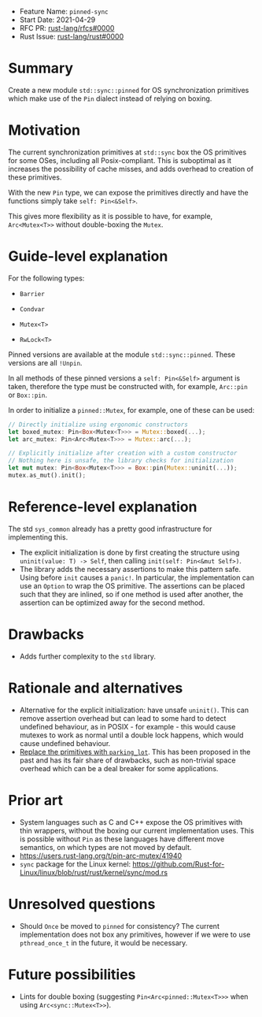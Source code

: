 - Feature Name: `pinned-sync`
- Start Date: 2021-04-29
- RFC PR: [rust-lang/rfcs#0000](https://github.com/rust-lang/rfcs/pull/0000)
- Rust Issue: [rust-lang/rust#0000](https://github.com/rust-lang/rust/issues/0000)
# Summary

[summary]: #summary

Create a new module `std::sync::pinned` for OS synchronization primitives which make use of the `Pin` dialect instead of relying on boxing.

# Motivation

[motivation]: #motivation

The current synchronization primitives at `std::sync` box the OS primitives for some OSes, including all Posix-compliant. This is suboptimal as it increases the possibility of cache misses, and adds overhead to creation of these primitives.

With the new `Pin` type, we can expose the primitives directly and have the functions simply take `self: Pin<&Self>`.

This gives more flexibility as it is possible to have, for example, `Arc<Mutex<T>>` without double-boxing the `Mutex`.

# Guide-level explanation

[guide-level-explanation]: #guide-level-explanation

For the following types:

* `Barrier`

* `Condvar`

* `Mutex<T>`

* `RwLock<T>`

Pinned versions are available at the module `std::sync::pinned`. These versions are all `!Unpin`.

In all methods of these pinned versions a `self: Pin<&Self>` argument is taken, therefore the type must be constructed with, for example, `Arc::pin` or `Box::pin`.

In order to initialize a `pinned::Mutex`, for example, one of these can be used:

```rust
// Directly initialize using ergonomic constructors
let boxed_mutex: Pin<Box<Mutex<T>>> = Mutex::boxed(...);
let arc_mutex: Pin<Arc<Mutex<T>>> = Mutex::arc(...);

// Explicitly initialize after creation with a custom constructor
// Nothing here is unsafe, the library checks for initialization
let mut mutex: Pin<Box<Mutex<T>>> = Box::pin(Mutex::uninit(...));
mutex.as_mut().init();
```

# Reference-level explanation

[reference-level-explanation]: #reference-level-explanation

The std `sys_common` already has a pretty good infrastructure for implementing this.

- The explicit initialization is done by first creating the structure using `uninit(value: T) -> Self`, then calling `init(self: Pin<&mut Self>)`.
- The library adds the necessary assertions to make this pattern safe. Using before `init` causes a `panic!`. In particular, the implementation can use an `Option` to wrap the OS primitive. The assertions can be placed such that they are inlined, so if one method is used after another, the assertion can be optimized away for the second method.

# Drawbacks

[drawbacks]: #drawbacks

- Adds further complexity to the `std` library.

# Rationale and alternatives

[rationale-and-alternatives]: #rationale-and-alternatives

- Alternative for the explicit initialization: have unsafe `uninit()`. This can remove assertion overhead but can lead to some hard to detect undefined behaviour, as in POSIX - for example - this would cause mutexes to work as normal until a double lock happens, which would cause undefined behaviour.
- [Replace the primitives with `parking_lot`](https://github.com/rust-lang/rust/pull/56410). This has been proposed in the past and has its fair share of drawbacks, such as non-trivial space overhead which can be a deal breaker for some applications.

# Prior art

[prior-art]: #prior-art

- System languages such as C and C++ expose the OS primitives with thin wrappers, without the boxing our current implementation uses. This is possible without `Pin` as these languages have different move semantics, on which types are not moved by default.
- https://users.rust-lang.org/t/pin-arc-mutex/41940
- `sync` package for the Linux kernel: https://github.com/Rust-for-Linux/linux/blob/rust/rust/kernel/sync/mod.rs

# Unresolved questions

[unresolved-questions]: #unresolved-questions

- Should `Once` be moved to `pinned` for consistency? The current implementation does not box any primitives, however if we were to use `pthread_once_t` in the future, it would be necessary.

# Future possibilities

[future-possibilities]: #future-possibilities

- Lints for double boxing (suggesting `Pin<Arc<pinned::Mutex<T>>>` when using `Arc<sync::Mutex<T>>`).